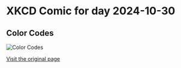 
# XKCD Comic for day 2024-10-30

## Color Codes

![Color Codes](https://imgs.xkcd.com/comics/color_codes.png "(It's the TMBG Dial-a-Song line, to save you some time.)")

[Visit the original page](https://xkcd.com/227/)
